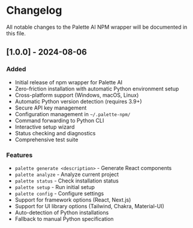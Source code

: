 # Changelog

All notable changes to the Palette AI NPM wrapper will be documented in this file.

## [1.0.0] - 2024-08-06

### Added
- Initial release of npm wrapper for Palette AI
- Zero-friction installation with automatic Python environment setup
- Cross-platform support (Windows, macOS, Linux)
- Automatic Python version detection (requires 3.9+)
- Secure API key management
- Configuration management in `~/.palette-npm/`
- Command forwarding to Python CLI
- Interactive setup wizard
- Status checking and diagnostics
- Comprehensive test suite

### Features
- `palette generate <description>` - Generate React components
- `palette analyze` - Analyze current project
- `palette status` - Check installation status
- `palette setup` - Run initial setup
- `palette config` - Configure settings
- Support for framework options (React, Next.js)
- Support for UI library options (Tailwind, Chakra, Material-UI)
- Auto-detection of Python installations
- Fallback to manual Python specification